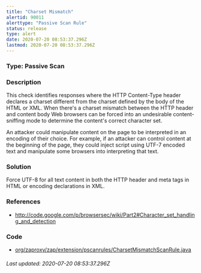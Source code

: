 ```yaml
---
title: "Charset Mismatch"
alertid: 90011
alerttype: "Passive Scan Rule"
status: release
type: alert
date: 2020-07-20 08:53:37.296Z
lastmod: 2020-07-20 08:53:37.296Z
---
```

### Type: Passive Scan

### Description
This check identifies responses where the HTTP Content-Type header declares a charset different from the charset defined by the body of the HTML or XML. When there's a charset mismatch between the HTTP header and content body Web browsers can be forced into an undesirable content-sniffing mode to determine the content's correct character set.

An attacker could manipulate content on the page to be interpreted in an encoding of their choice. For example, if an attacker can control content at the beginning of the page, they could inject script using UTF-7 encoded text and manipulate some browsers into interpreting that text.

### Solution

Force UTF-8 for all text content in both the HTTP header and meta tags in HTML or encoding declarations in XML.

### References

* http://code.google.com/p/browsersec/wiki/Part2#Character_set_handling_and_detection

### Code

 * [org/zaproxy/zap/extension/pscanrules/CharsetMismatchScanRule.java](https://github.com/zaproxy/zap-extensions/blob/master/addOns/pscanrules/src/main/java/org/zaproxy/zap/extension/pscanrules/CharsetMismatchScanRule.java)

###### Last updated: 2020-07-20 08:53:37.296Z

